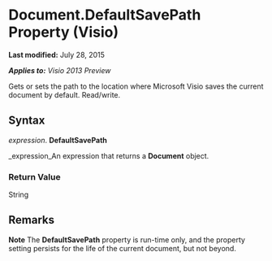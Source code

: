 
# Document.DefaultSavePath Property (Visio)

 **Last modified:** July 28, 2015

 _**Applies to:** Visio 2013 Preview_

Gets or sets the path to the location where Microsoft Visio saves the current document by default. Read/write.


## Syntax

 _expression_. **DefaultSavePath**

 _expression_An expression that returns a  **Document** object.


### Return Value

String


## Remarks




 **Note**  The  **DefaultSavePath** property is run-time only, and the property setting persists for the life of the current document, but not beyond.

